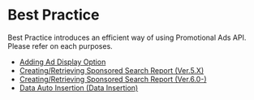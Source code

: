# Best Practice
Best Practice introduces an efficient way of using Promotional Ads API.  
Please refer on each purposes.  
* [Adding Ad Display Option](/docs/en/bestpractice/addisplayoption.md)
* [Creating/Retrieving Sponsored Search Report (Ver.5.X)](/docs/en/bestpractice/ss_report.md)
* [Creating/Retrieving Sponsored Search Report (Ver.6.0-)](/docs/en/bestpractice/new_ss_report.md)
* [Data Auto Insertion (Data Insertion)](/docs/en/bestpractice/autoinsert_data.md)
